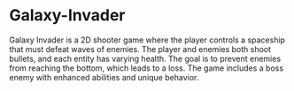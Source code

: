 # Galaxy-Invader
Galaxy Invader is a  2D shooter game where the player controls a spaceship that must defeat waves of enemies. The player and enemies both shoot bullets, and each entity has varying health. The goal is to prevent enemies from reaching the bottom, which leads to a loss. The game includes a boss enemy with enhanced abilities and unique behavior.
